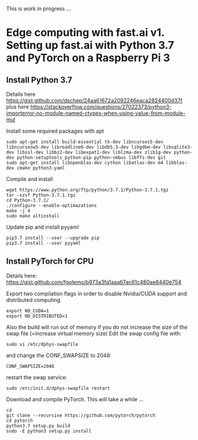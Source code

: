 This is work in progress ... 


# Edge computing with fast.ai v1. Setting up fast.ai with Python 3.7 and PyTorch on a Raspberry Pi 3


## Install Python 3.7 
Details here https://gist.github.com/dschep/24aa61672a2092246eaca2824400d37f plus here https://stackoverflow.com/questions/27022373/python3-importerror-no-module-named-ctypes-when-using-value-from-module-mul

Install some required packages with apt
```
sudo apt-get install build-essential tk-dev libncurses5-dev libncursesw5-dev libreadline6-dev libdb5.3-dev libgdbm-dev libsqlite3-dev libssl-dev libbz2-dev libexpat1-dev liblzma-dev zlib1g-dev python-dev python-setuptools python-pip python-smbus libffi-dev git 
sudo apt-get install libopenblas-dev cython libatlas-dev m4 libblas-dev cmake python3-yaml
```

Compile and install 
```
wget https://www.python.org/ftp/python/3.7.1/Python-3.7.1.tgz
tar -xzvf Python-3.7.1.tgz
cd Python-3.7.1/
./configure --enable-optimazations
make -j 4
sudo make altinstall
```

Update pip and install pyyaml
```
pip3.7 install --user --upgrade pip
pip3.7 install --user pyyaml
```

## Install PyTorch for CPU

Details here: https://gist.github.com/fgolemo/b973a3fa1aaa67ac61c480ae8440e754

Export two compilation flags in order to disable Nvidia/CUDA support and distributed computing
```
export NO_CUDA=1
export NO_DISTRIBUTED=1
```
Also the build will run out of memory if you do not increase the size of the swap file (=increase virtual memory size)
Edit the swap config file with:
```
sudo vi /etc/dphys-swapfile
```
and change the CONF_SWAPSIZE to 2048:
```
CONF_SWAPSIZE=2048
``` 
restart the swap service:
```
sudo /etc/init.d/dphys-swapfile restart
```

Download and compile PyTorch. This will take a while ...
```
cd
git clone --recursive https://github.com/pytorch/pytorch
cd pytorch
python3.7 setup.py build
sudo -E python3 setup.py install

```

